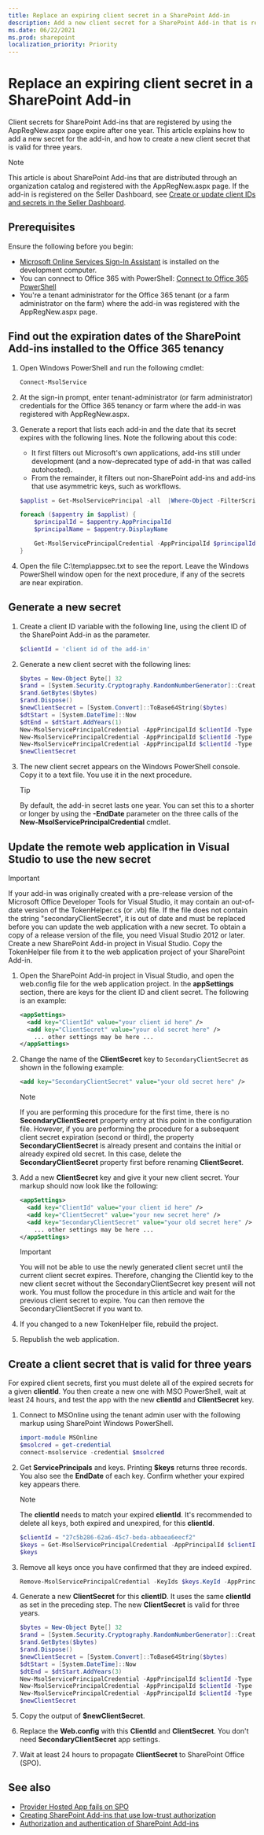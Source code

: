 ```yaml
---
title: Replace an expiring client secret in a SharePoint Add-in
description: Add a new client secret for a SharePoint Add-in that is registered with AppRegNew.aspx.
ms.date: 06/22/2021
ms.prod: sharepoint
localization_priority: Priority
---
```


# Replace an expiring client secret in a SharePoint Add-in

Client secrets for SharePoint Add-ins that are registered by using the AppRegNew.aspx page expire after one year. This article explains how to add a new secret for the add-in, and how to create a new client secret that is valid for three years.

> [!NOTE]
> This article is about SharePoint Add-ins that are distributed through an organization catalog and registered with the AppRegNew.aspx page. If the add-in is registered on the Seller Dashboard, see [Create or update client IDs and secrets in the Seller Dashboard](/office/dev/store/create-or-update-client-ids-and-secrets).

## Prerequisites

Ensure the following before you begin:

- [Microsoft Online Services Sign-In Assistant](https://www.microsoft.com/download/details.aspx?id=39267) is installed on the development computer.
- You can connect to Office 365 with PowerShell: [Connect to Office 365 PowerShell](/office365/enterprise/powershell/connect-to-office-365-powershell)
- You're a tenant administrator for the Office 365 tenant (or a farm administrator on the farm) where the add-in was registered with the AppRegNew.aspx page.

## Find out the expiration dates of the SharePoint Add-ins installed to the Office 365 tenancy

1. Open Windows PowerShell and run the following cmdlet:

    ```powershell
    Connect-MsolService
    ```

1. At the sign-in prompt, enter tenant-administrator (or farm administrator) credentials for the Office 365 tenancy or farm where the add-in was registered with AppRegNew.aspx.
1. Generate a report that lists each add-in and the date that its secret expires with the following lines. Note the following about this code:

    - It first filters out Microsoft's own applications, add-ins still under development (and a now-deprecated type of add-in that was called autohosted).
    - From the remainder, it filters out non-SharePoint add-ins and add-ins that use asymmetric keys, such as workflows.

    ```powershell
    $applist = Get-MsolServicePrincipal -all  |Where-Object -FilterScript { ($_.DisplayName -notlike "*Microsoft*") -and ($_.DisplayName -notlike "autohost*") -and  ($_.ServicePrincipalNames -notlike "*localhost*") }

    foreach ($appentry in $applist) {
        $principalId = $appentry.AppPrincipalId
        $principalName = $appentry.DisplayName

        Get-MsolServicePrincipalCredential -AppPrincipalId $principalId -ReturnKeyValues $false | ? { $_.Type -eq "Password" } | % { "$principalName;$principalId;" + $_.KeyId.ToString() +";" + $_.StartDate.ToString() + ";" + $_.EndDate.ToString() } | out-file -FilePath c:\temp\appsec.txt -append
    }
    ```

1. Open the file C:\temp\appsec.txt to see the report. Leave the Windows PowerShell window open for the next procedure, if any of the secrets are near expiration.

## Generate a new secret

1. Create a client ID variable with the following line, using the client ID of the SharePoint Add-in as the parameter.

    ```powershell
    $clientId = 'client id of the add-in'
    ```

1. Generate a new client secret with the following lines:

    ```powershell
    $bytes = New-Object Byte[] 32
    $rand = [System.Security.Cryptography.RandomNumberGenerator]::Create()
    $rand.GetBytes($bytes)
    $rand.Dispose()
    $newClientSecret = [System.Convert]::ToBase64String($bytes)
    $dtStart = [System.DateTime]::Now
    $dtEnd = $dtStart.AddYears(1)
    New-MsolServicePrincipalCredential -AppPrincipalId $clientId -Type Symmetric -Usage Sign -Value $newClientSecret -StartDate $dtStart -EndDate $dtEnd
    New-MsolServicePrincipalCredential -AppPrincipalId $clientId -Type Symmetric -Usage Verify -Value $newClientSecret -StartDate $dtStart -EndDate $dtEnd
    New-MsolServicePrincipalCredential -AppPrincipalId $clientId -Type Password -Usage Verify -Value $newClientSecret -StartDate $dtStart -EndDate $dtEnd
    $newClientSecret
    ```

1. The new client secret appears on the Windows PowerShell console. Copy it to a text file. You use it in the next procedure.

    > [!TIP]
    > By default, the add-in secret lasts one year. You can set this to a shorter or longer by using the **-EndDate** parameter on the three calls of the **New-MsolServicePrincipalCredential** cmdlet.

## Update the remote web application in Visual Studio to use the new secret

> [!IMPORTANT]
> If your add-in was originally created with a pre-release version of the Microsoft Office Developer Tools for Visual Studio, it may contain an out-of-date version of the TokenHelper.cs (or .vb) file. If the file does not contain the string "secondaryClientSecret", it is out of date and must be replaced before you can update the web application with a new secret. To obtain a copy of a release version of the file, you need Visual Studio 2012 or later. Create a new SharePoint Add-in project in Visual Studio. Copy the TokenHelper file from it to the web application project of your SharePoint Add-in.

1. Open the SharePoint Add-in project in Visual Studio, and open the web.config file for the web application project. In the **appSettings** section, there are keys for the client ID and client secret. The following is an example:

    ```XML
    <appSettings>
      <add key="ClientId" value="your client id here" />
      <add key="ClientSecret" value="your old secret here" />
        ... other settings may be here ...
    </appSettings>
    ```

1. Change the name of the **ClientSecret** key to `SecondaryClientSecret` as shown in the following example:

    ```XML
    <add key="SecondaryClientSecret" value="your old secret here" />
    ```

    > [!NOTE]
    > If you are performing this procedure for the first time, there is no **SecondaryClientSecret** property entry at this point in the configuration file. However, if you are performing the procedure for a subsequent client secret expiration (second or third), the property **SecondaryClientSecret** is already present and contains the initial or already expired old secret. In this case, delete the **SecondaryClientSecret** property first before renaming **ClientSecret**.

1. Add a new **ClientSecret** key and give it your new client secret. Your markup should now look like the following:

    ```XML
    <appSettings>
      <add key="ClientId" value="your client id here" />
      <add key="ClientSecret" value="your new secret here" />
      <add key="SecondaryClientSecret" value="your old secret here" />
        ... other settings may be here ...
    </appSettings>
    ```

    > [!IMPORTANT]
    > You will not be able to use the newly generated client secret until the current client secret expires. Therefore, changing the ClientId key to the new client secret without the SecondaryClientSecret key present will not work. You must follow the  procedure in this article and wait for the previous client secret to expire. You can then remove the SecondaryClientSecret if you want to.

1. If you changed to a new TokenHelper file, rebuild the project.
1. Republish the web application.

## Create a client secret that is valid for three years

For expired client secrets, first you must delete all of the expired secrets for a given **clientId**. You then create a new one with MSO PowerShell, wait at least 24 hours, and test the app with the new **clientId** and **ClientSecret** key.

1. Connect to MSOnline using the tenant admin user with the following markup using SharePoint Windows PowerShell.

    ```powershell
    import-module MSOnline
    $msolcred = get-credential
    connect-msolservice -credential $msolcred
    ```

1. Get **ServicePrincipals** and keys. Printing **$keys** returns three records. You also see the **EndDate** of each key. Confirm whether your expired key appears there.

    > [!NOTE]
    > The **clientId** needs to match your expired **clientId**. It's recommended to delete all keys, both expired and unexpired, for this **clientId**.

    ```powershell
    $clientId = "27c5b286-62a6-45c7-beda-abbaea6eecf2"
    $keys = Get-MsolServicePrincipalCredential -AppPrincipalId $clientId
    $keys
    ```

1. Remove all keys once you have confirmed that they are indeed expired.

    ```powershell
    Remove-MsolServicePrincipalCredential -KeyIds $keys.KeyId -AppPrincipalId $clientId
    ```

1. Generate a new **ClientSecret** for this **clientID**. It uses the same **clientId** as set in the preceding step. The new **ClientSecret** is valid for three years.

    ```powershell
    $bytes = New-Object Byte[] 32
    $rand = [System.Security.Cryptography.RandomNumberGenerator]::Create()
    $rand.GetBytes($bytes)
    $rand.Dispose()
    $newClientSecret = [System.Convert]::ToBase64String($bytes)
    $dtStart = [System.DateTime]::Now
    $dtEnd = $dtStart.AddYears(3)
    New-MsolServicePrincipalCredential -AppPrincipalId $clientId -Type Symmetric -Usage Sign -Value $newClientSecret -StartDate $dtStart  -EndDate $dtEnd
    New-MsolServicePrincipalCredential -AppPrincipalId $clientId -Type Symmetric -Usage Verify -Value $newClientSecret   -StartDate $dtStart  -EndDate $dtEnd
    New-MsolServicePrincipalCredential -AppPrincipalId $clientId -Type Password -Usage Verify -Value $newClientSecret   -StartDate $dtStart  -EndDate $dtEnd
    $newClientSecret
    ```

1. Copy the output of **$newClientSecret**.
1. Replace the **Web.config** with this **ClientId** and **ClientSecret**. You don't need **SecondaryClientSecret** app settings.
1. Wait at least 24 hours to propagate **ClientSecret** to SharePoint Office (SPO).

## See also

- [Provider Hosted App fails on SPO](/archive/blogs/sharepointdevelopersupport/provider-hosted-app-fails-on-spo)
- [Creating SharePoint Add-ins that use low-trust authorization](creating-sharepoint-add-ins-that-use-low-trust-authorization.md)
- [Authorization and authentication of SharePoint Add-ins](authorization-and-authentication-of-sharepoint-add-ins.md)
